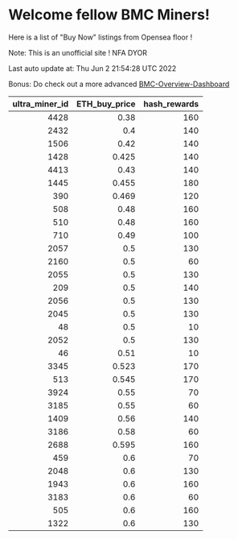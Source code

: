 # Welcome fellow BMC Miners!
Here is a list of "Buy Now" listings from Opensea floor !

Note: This is an unofficial site ! NFA DYOR

Last auto update at: Thu Jun  2 21:54:28 UTC 2022

Bonus: Do check out a more advanced [BMC-Overview-Dashboard](https://dune.com/defifunk/BMC-Overview-Dashboard)


|   ultra_miner_id |   ETH_buy_price |   hash_rewards |
|-----------------:|----------------:|---------------:|
|             4428 |           0.38  |            160 |
|             2432 |           0.4   |            140 |
|             1506 |           0.42  |            140 |
|             1428 |           0.425 |            140 |
|             4413 |           0.43  |            140 |
|             1445 |           0.455 |            180 |
|              390 |           0.469 |            120 |
|              508 |           0.48  |            160 |
|              510 |           0.48  |            160 |
|              710 |           0.49  |            100 |
|             2057 |           0.5   |            130 |
|             2160 |           0.5   |             60 |
|             2055 |           0.5   |            130 |
|              209 |           0.5   |            140 |
|             2056 |           0.5   |            130 |
|             2045 |           0.5   |            130 |
|               48 |           0.5   |             10 |
|             2052 |           0.5   |            130 |
|               46 |           0.51  |             10 |
|             3345 |           0.523 |            170 |
|              513 |           0.545 |            170 |
|             3924 |           0.55  |             70 |
|             3185 |           0.55  |             60 |
|             1409 |           0.56  |            140 |
|             3186 |           0.58  |             60 |
|             2688 |           0.595 |            160 |
|              459 |           0.6   |             70 |
|             2048 |           0.6   |            130 |
|             1943 |           0.6   |            160 |
|             3183 |           0.6   |             60 |
|              505 |           0.6   |            160 |
|             1322 |           0.6   |            130 |